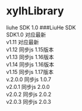# xylhLibrary
liuhe SDK 1.0
###LiuHe SDK  
SDK1.0 对应最新  
v1.11 对应最新  
v1.12 同步js 1.15版本  
v1.13 同步js 1.16版本  
v1.14 同步js 1.16版本  
v1.15 同步js 1.17版本  
v.2.0.0 同步js 1.0.7  
v2.0.1 同步js 2.0.0  
v2.0.2 同步js 2.0.2  
v2.0.3 同步js 2.0.3





